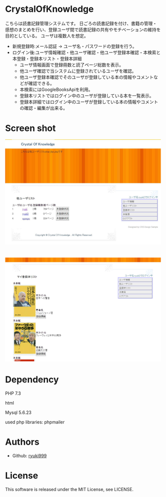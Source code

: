 # CrystalOfKnowledge
こちらは読書記録管理システムです。
日ごろの読書記録を付け、書籍の管理・感想のまとめを行い、登録ユーザ間で読書記録の共有やモチベーションの維持を目的としている。
ユーザは複数人を想定。
- 新規登録時:メール認証 → ユーザ名・パスワードの登録を行う。
- ログイン後:ユーザ情報確認・他ユーザ確認・他ユーザ登録本確認・本検索と本登録・登録本リスト・登録本詳細
  - ユーザ情報画面で登録冊数と読了ページ総数を表示。
  - 他ユーザ確認で当システムに登録されているユーザを確認。
  - 他ユーザ登録本確認でそのユーザが登録している本の情報やコメントなどが確認できる。
  - 本検索にはGoogleBooksApiを利用。
  - 登録本リストではログイン中のユーザが登録している本を一覧表示。
  - 登録本詳細ではログイン中のユーザが登録している本の情報やコメントの確認・編集が出来る。


# Screen shot
![read2](https://github.com/ryuki999/CrystalOfKnowledge/blob/master/img/read2.JPG)
#
![read1](https://github.com/ryuki999/CrystalOfKnowledge/blob/master/img/read1.JPG)


# Dependency
PHP 7.3

html

Mysql 5.6.23

used php libraries: phpmailer

# Authors
- Github: [ryuki999](https://github.com/ryuki999)

# License
This software is released under the MIT License, see LICENSE.

